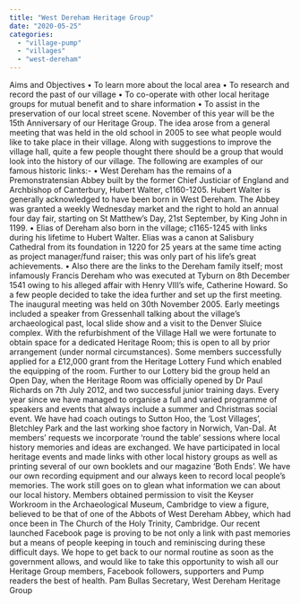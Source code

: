 ```yaml
---
title: "West Dereham Heritage Group"
date: "2020-05-25"
categories: 
  - "village-pump"
  - "villages"
  - "west-dereham"
---
```


Aims and Objectives • To learn more about the local area • To research and record the past of our village • To co-operate with other local heritage groups for mutual benefit and to share information • To assist in the preservation of our local street scene. November of this year will be the 15th Anniversary of our Heritage Group. The idea arose from a general meeting that was held in the old school in 2005 to see what people would like to take place in their village. Along with suggestions to improve the village hall, quite a few people thought there should be a group that would look into the history of our village. The following are examples of our famous historic links:- • West Dereham has the remains of a Premonstratensian Abbey built by the former Chief Justiciar of England and Archbishop of Canterbury, Hubert Walter, c1160-1205. Hubert Walter is generally acknowledged to have been born in West Dereham. The Abbey was granted a weekly Wednesday market and the right to hold an annual four day fair, starting on St Matthew’s Day, 21st September, by King John in 1199. • Elias of Dereham also born in the village; c1165-1245 with links during his lifetime to Hubert Walter. Elias was a canon at Salisbury Cathedral from its foundation in 1220 for 25 years at the same time acting as project manager/fund raiser; this was only part of his life’s great achievements. • Also there are the links to the Dereham family itself; most infamously Francis Dereham who was executed at Tyburn on 8th December 1541 owing to his alleged affair with Henry VIII’s wife, Catherine Howard. So a few people decided to take the idea further and set up the first meeting. The inaugural meeting was held on 30th November 2005. Early meetings included a speaker from Gressenhall talking about the village’s archaeological past, local slide show and a visit to the Denver Sluice complex. With the refurbishment of the Village Hall we were fortunate to obtain space for a dedicated Heritage Room; this is open to all by prior arrangement (under normal circumstances). Some members successfully applied for a £12,000 grant from the Heritage Lottery Fund which enabled the equipping of the room. Further to our Lottery bid the group held an Open Day, when the Heritage Room was officially opened by Dr Paul Richards on 7th July 2012, and two successful junior training days. Every year since we have managed to organise a full and varied programme of speakers and events that always include a summer and Christmas social event. We have had coach outings to Sutton Hoo, the ‘Lost Villages’, Bletchley Park and the last working shoe factory in Norwich, Van-Dal. At members’ requests we incorporate ‘round the table’ sessions where local history memories and ideas are exchanged. We have participated in local heritage events and made links with other local history groups as well as printing several of our own booklets and our magazine ‘Both Ends’. We have our own recording equipment and our always keen to record local people’s memories. The work still goes on to glean what information we can about our local history. Members obtained permission to visit the Keyser Workroom in the Archaeological Museum, Cambridge to view a figure, believed to be that of one of the Abbots of West Dereham Abbey, which had once been in The Church of the Holy Trinity, Cambridge. Our recent launched Facebook page is proving to be not only a link with past memories but a means of people keeping in touch and reminiscing during these difficult days. We hope to get back to our normal routine as soon as the government allows, and would like to take this opportunity to wish all our Heritage Group members, Facebook followers, supporters and Pump readers the best of health. Pam Bullas Secretary, West Dereham Heritage Group
